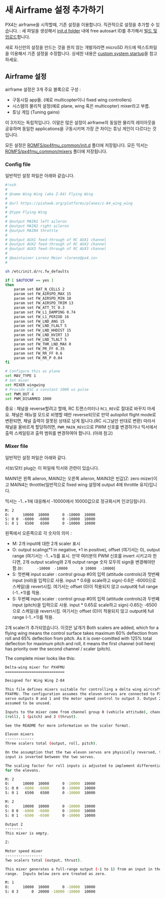 # 새 Airframe 설정 추가하기

PX4는 airframe을 시작할때, 기존 설정을 이용합니다. 직관적으로 설정을 추가할 수 있습니다. : 새 파일을 생성해서 [init.d folder](https://github.com/PX4/Firmware/tree/master/ROMFS/px4fmu_common/init.d) 내에 free autosart ID를 추가해서 [빌드 및 업로드](starting-building.md)합니다.

새로 자신만의 설정을 만드는 것을 원치 않는 개발자라면 microSD 카드에 텍스트파일을 이용해서 기존 설정을 수정합니다. 상세한 내용은 [custom system startup](advanced-system-startup.md)을 참고하세요.

## Airframe 설정

airframe 설정은 3개 주요 블록으로 구성 :

  * 구동시킬 app들. (예로 multicopter이나 fixed wing controllers)
  * 시스템의 물리적 설정(예로 plane, wing 혹은 multicopter) mixer라고 부름.
  * 튜닝 게임 (Tuning gains)

이 3가지는 독립적입니다. 이말은 많은 설정이 airframe의 동일한 물리적 레이아웃을 공유하며 동일한 applications을 구동시키며 가장 큰 차이는 튜닝 게인이 다르다는 것입니다.

모든 설정은 [ROMFS/px4fmu_common/init.d](https://github.com/PX4/Firmware/tree/master/ROMFS/px4fmu_common/init.d) 폴더에 저장됩니다.
모든 믹서는 [ROMFS/px4fmu_common/mixers](https://github.com/PX4/Firmware/tree/master/ROMFS/px4fmu_common/mixers) 폴더에 저장됩니다.

### Config file

일반적인 설정 파일은 아래와 같습니다.

```bash
#!nsh
#
# @name Wing Wing (aka Z-84) Flying Wing
#
# @url https://pixhawk.org/platforms/planes/z-84_wing_wing
#
# @type Flying Wing
#
# @output MAIN1 left aileron
# @output MAIN2 right aileron
# @output MAIN4 throttle
#
# @output AUX1 feed-through of RC AUX1 channel
# @output AUX2 feed-through of RC AUX2 channel
# @output AUX3 feed-through of RC AUX3 channel
#
# @maintainer Lorenz Meier <lorenz@px4.io>
#

sh /etc/init.d/rc.fw_defaults

if [ $AUTOCNF == yes ]
then
	param set BAT_N_CELLS 2
	param set FW_AIRSPD_MAX 15
	param set FW_AIRSPD_MIN 10
	param set FW_AIRSPD_TRIM 13
	param set FW_ATT_TC 0.3
	param set FW_L1_DAMPING 0.74
	param set FW_L1_PERIOD 16
	param set FW_LND_ANG 15
	param set FW_LND_FLALT 5
	param set FW_LND_HHDIST 15
	param set FW_LND_HVIRT 13
	param set FW_LND_TLALT 5
	param set FW_THR_LND_MAX 0
	param set FW_PR_FF 0.35
	param set FW_RR_FF 0.6
	param set FW_RR_P 0.04
fi

# Configure this as plane
set MAV_TYPE 1
# Set mixer
set MIXER wingwing
# Provide ESC a constant 1000 us pulse
set PWM_OUT 4
set PWM_DISARMED 1000
```

중요 : 채널을 reverse할려고 할때, RC 트랜스미터나 `RC1_REV`로 절대로 바꾸지 마세요. 채널은 매뉴얼 모드로 비행할 때만 reverse되므로 만약 autopilot flight mode로 변환되면, 채널 출력이 잘못된 상태로 남게 됩니다.(RC 시그널만 반대로 변환) 따라서 채널을 올바르게 할당하려면, `PWM_MAIN_REV1`으로 PWM 신호를 변경하거나 믹서에서 출력 스케일링과 출력 범위를 변경하여야 합니다. (아래 참고)

### Mixer file

일반적인 설정 파일은 아래와 같다.

<aside class="note">
서보/모터 plug는 이 파일에 믹서와 관련이 있습니다.
</aside>

MAIN1은 왼쪽 aileron, MAIN2는 오른쪽 aileron, MAIN3은 빈값(Z: zero mizer)이고 MAIN4는 throttle(일반적으로 fixed wing 설정에 output 4에 throttle 유지)입니다.

믹서는 -1..+1에 대응해서 -10000에서 10000값으로 정규화시켜 인코딩됩니다.

```
M: 2
O:      10000  10000      0 -10000  10000
S: 0 0  -6000  -6000      0 -10000  10000
S: 0 1   6500   6500      0 -10000  10000
```

왼쪽에서 오른쪽으로 각 숫자의 의미 :

  * M: 2개 input에 대한 2개 scaler 표시
  * O: output scaling(*1 in negative, *1 in positive), offset (여기서는 0), output range (여기서는 -1..+1)를 표시. 만약 여러분의 PWM 신호를 invert 시키고자 한다면, 2개 output scaling와 2개 output range 숫자 모두의 sign을 변경해야만 함.(```O:      -10000  -10000      0 10000  -10000```)
  * S: 첫번째 input scaler : control group #0의 입력 (attitude controls)과 첫번째 input (roll)을 입력으로 사용. input * 0.6을 scale하고 sign(-0.6은 -6000으로 스케일)을 revert시킴. 여기서는 offset (0)이 적용되지 않고 output에 full range (-1..+1)를 적용.
  * S: 두번째 input scaler : control group #0의 입력 (attitude controls)과 두번째 input (pitch)을 입력으로 사용. input * 0.65로 scale하고 sign(-0.65는 -6500으로 스케일)을 revert시킴. 여기서는 offset (0)이 적용되지 않고 output에 full range (-1..+1)를 적용.

2개 scaler가 추가되었습니다. 이것은 날개가 
Both scalers are added, which for a flying wing means the control surface takes maximum 60% deflection from roll and 65% deflection from pitch. As it is over-comitted with 125% total deflection for maximum pitch and roll, it means the first channel (roll here) has priority over the second channel / scaler (pitch).

The complete mixer looks like this:


```bash
Delta-wing mixer for PX4FMU
===========================

Designed for Wing Wing Z-84

This file defines mixers suitable for controlling a delta wing aircraft using
PX4FMU. The configuration assumes the elevon servos are connected to PX4FMU
servo outputs 0 and 1 and the motor speed control to output 3. Output 2 is
assumed to be unused.

Inputs to the mixer come from channel group 0 (vehicle attitude), channels 0
(roll), 1 (pitch) and 3 (thrust).

See the README for more information on the scaler format.

Elevon mixers
-------------
Three scalers total (output, roll, pitch).

On the assumption that the two elevon servos are physically reversed, the pitch
input is inverted between the two servos.

The scaling factor for roll inputs is adjusted to implement differential travel
for the elevons.

M: 2
O:      10000  10000      0 -10000  10000
S: 0 0  -6000  -6000      0 -10000  10000
S: 0 1   6500   6500      0 -10000  10000

M: 2
O:      10000  10000      0 -10000  10000
S: 0 0  -6000  -6000      0 -10000  10000
S: 0 1  -6500  -6500      0 -10000  10000

Output 2
--------
This mixer is empty.

Z:

Motor speed mixer
-----------------
Two scalers total (output, thrust).

This mixer generates a full-range output (-1 to 1) from an input in the (0 - 1)
range.  Inputs below zero are treated as zero.

M: 1
O:      10000  10000      0 -10000  10000
S: 0 3      0  20000 -10000 -10000  10000

```
